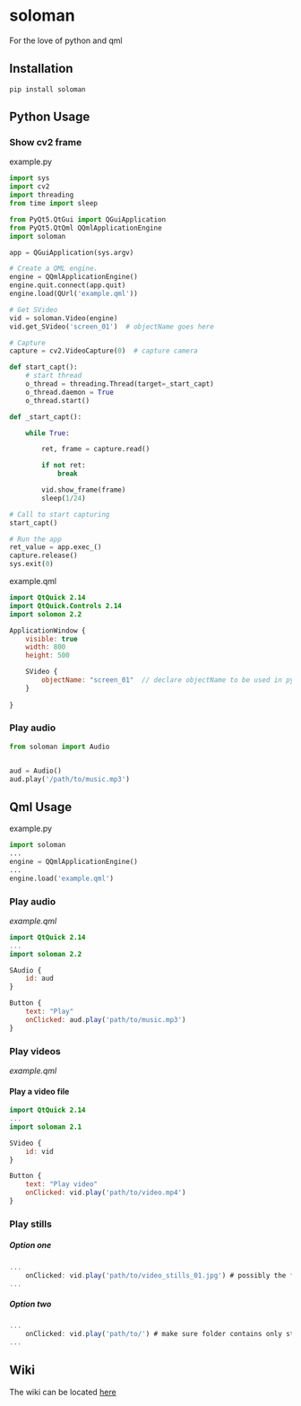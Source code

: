 # soloman
For the love of python and qml

## Installation
    pip install soloman



## Python Usage

### Show cv2 frame

example.py

```python
import sys
import cv2
import threading
from time import sleep

from PyQt5.QtGui import QGuiApplication
from PyQt5.QtQml QQmlApplicationEngine
import soloman

app = QGuiApplication(sys.argv)

# Create a QML engine.
engine = QQmlApplicationEngine()
engine.quit.connect(app.quit)
engine.load(QUrl('example.qml'))

# Get SVideo
vid = soloman.Video(engine)
vid.get_SVideo('screen_01')  # objectName goes here

# Capture
capture = cv2.VideoCapture(0)  # capture camera

def start_capt():
    # start thread
    o_thread = threading.Thread(target=_start_capt)
    o_thread.daemon = True
    o_thread.start()

def _start_capt():

    while True:

        ret, frame = capture.read()

        if not ret:
            break

        vid.show_frame(frame)
        sleep(1/24)

# Call to start capturing
start_capt()

# Run the app
ret_value = app.exec_()
capture.release()
sys.exit(0)
```

example.qml

```qml
import QtQuick 2.14
import QtQuick.Controls 2.14
import solomon 2.2

ApplicationWindow {
	visible: true
	width: 800
	height: 500

    SVideo {
        objectName: "screen_01"  // declare objectName to be used in python
    }
    
}
```





### Play audio
```python
from soloman import Audio


aud = Audio()
aud.play('/path/to/music.mp3')
```

## Qml Usage
example.py
```python
import soloman
...
engine = QQmlApplicationEngine()
...
engine.load('example.qml')

```

### Play audio
*example.qml*

```qml
import QtQuick 2.14
...
import soloman 2.2

SAudio {
    id: aud
}

Button {
    text: "Play"
    onClicked: aud.play('path/to/music.mp3')
}

```

### Play videos
*example.qml*

#### Play a video file

```qml
import QtQuick 2.14
...
import soloman 2.1

SVideo {
    id: vid
}

Button {
    text: "Play video"
    onClicked: vid.play('path/to/video.mp4')
}
```

### Play stills

##### Option one

```qml
...
    onClicked: vid.play('path/to/video_stills_01.jpg') # possibly the first image
...
```

##### Option two

```qml
...
    onClicked: vid.play('path/to/') # make sure folder contains only stills
...
```





## Wiki

The wiki can be located [here](https://github.com/deuteronomy-works/soloman/wiki)

